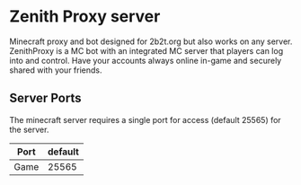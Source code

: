 # Zenith Proxy server
Minecraft proxy and bot designed for 2b2t.org but also works on any server.
ZenithProxy is a MC bot with an integrated MC server that players can log into and control.
Have your accounts always online in-game and securely shared with your friends.

## Server Ports
The minecraft server requires a single port for access (default 25565) for the server.


| Port  | default |
|-------|---------|
| Game  | 25565   |